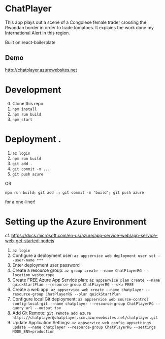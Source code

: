 # ChatPlayer
This app plays out a scene of a Congolese female trader crossing the Rwandan border in order to trade tomatoes. It explains the work done my International Alert in this region.

Built on react-boilerplate

## Demo
http://chatplayer.azurewebsites.net

# Development
0. Clone this repo
1. `npm install`
2. `npm run build`
3. `npm start`

# Deployment .
1. `az login`
2. `npm run build`
3. `git add .`
4. `git commit -m ...`
5. `git push azure`

OR

```
npm run build; git add .; git commit -m 'build'; git push azure
```
for a one-liner!

# Setting up the Azure Environment
cf. https://docs.microsoft.com/en-us/azure/app-service-web/app-service-web-get-started-nodejs
1. `az login`
2. Configure a deployment user: `az appservice web deployment user set --user-name ***`
3. Enter deployment user password
4. Create a resource group: `az group create --name ChatPlayerRG --location westeurope`
5. Create FREE Azure App Service plan: `az appservice plan create --name quickStartPlan --resource-group ChatPlayerRG --sku FREE`
6. Create a web app: `az appservice web create --name chatplayer --resource-group ChatPlayerRG --plan quickStartPlan`
7. Configure local Git deployment: `az appservice web source-control config-local-git --name chatplayer --resource-group ChatPlayerRG --query url --output tsv`
8. Add Git Remote: `git remote add azure https://chatplayer@chatplayer.scm.azurewebsites.net/chatplayer.git`
9. Update Application Settings: `az appservice web config appsettings update --name chatplayer --resource-group ChatPlayerRG --settings NODE_ENV=production`